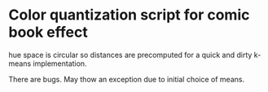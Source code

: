 # Color quantization script for comic book effect

hue space is circular so distances are precomputed for a quick and dirty
k-means implementation.

There are bugs. May thow an exception due to initial choice of means.


